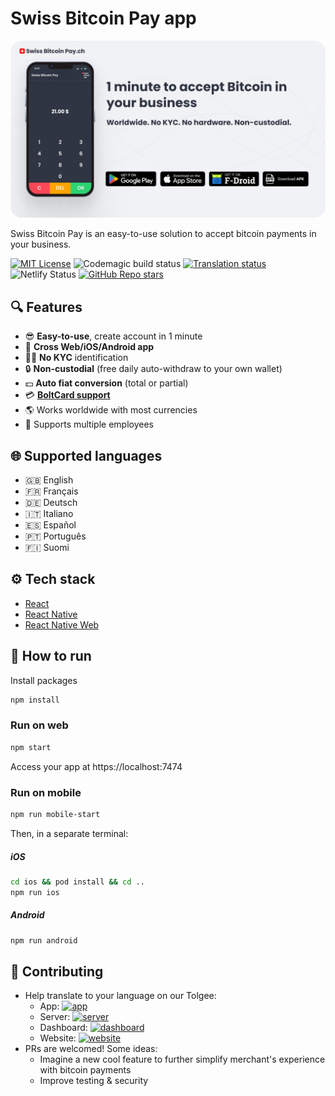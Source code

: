 # Swiss Bitcoin Pay app

<img alt="Swiss Bitcoin Pay" src="./docs/static/images/presentation.png" />

Swiss Bitcoin Pay is an easy-to-use solution to accept bitcoin payments in your business.

[![MIT License](https://img.shields.io/github/license/frw/react-native-ssl-public-key-pinning)](LICENSE)
![Codemagic build status](https://api.codemagic.io/apps/6580220d95d4f2f104923fef/react-native-android/status_badge.svg)
[![Translation status](https://weblate.swiss-bitcoin-pay.ch/widget/app/svg-badge.svg)](https://weblate.swiss-bitcoin-pay.ch/engage/app/)
![Netlify Status](https://api.netlify.com/api/v1/badges/0537dd5e-edb6-4a7a-ada0-0f3295e50a73/deploy-status)
[![GitHub Repo stars](https://img.shields.io/github/stars/SwissBitcoinPay/app?style=social)](https://github.com/SwissBitcoinPay/app)

## 🔍 Features

- 😎 **Easy-to-use**, create account in 1 minute
- 📱 **Cross Web/iOS/Android app**
- 🕵🏻 **No KYC** identification
- 🔒 **Non-custodial** (free daily auto-withdraw to your own wallet)
- 💵 **Auto fiat conversion** (total or partial)
- 💳 [**BoltCard support**](https://github.com/boltcard/boltcard)
- 🌎 Works worldwide with most currencies
- 👥 Supports multiple employees

## 🌐 Supported languages

- 🇬🇧 English
- 🇫🇷 Français
- 🇩🇪 Deutsch
- 🇮🇹 Italiano
- 🇪🇸 Español
- 🇵🇹 Português
- 🇫🇮 Suomi

## ⚙️ Tech stack

- [React](https://react.dev)
- [React Native](https://reactnative.dev)
- [React Native Web](https://necolas.github.io/react-native-web)

## 🧰 How to run

Install packages

```sh
npm install
```

### Run on web

```sh
npm start
```

Access your app at https://localhost:7474

### Run on mobile

```sh
npm run mobile-start
```

Then, in a separate terminal:

##### iOS

```sh
cd ios && pod install && cd ..
npm run ios
```

##### Android

```sh
npm run android
```

## 🤝 Contributing

- Help translate to your language on our Tolgee:
  - App: [![app](https://weblate.swiss-bitcoin-pay.ch/widget/app/svg-badge.svg)](https://weblate.swiss-bitcoin-pay.ch/engage/app/)
  - Server: [![server](https://weblate.swiss-bitcoin-pay.ch/widget/server/svg-badge.svg)](https://weblate.swiss-bitcoin-pay.ch/engage/server/)
  - Dashboard: [![dashboard](https://weblate.swiss-bitcoin-pay.ch/widget/dashboard/svg-badge.svg)](https://weblate.swiss-bitcoin-pay.ch/engage/dashboard/)
  - Website: [![website](https://weblate.swiss-bitcoin-pay.ch/widget/website/svg-badge.svg)](https://weblate.swiss-bitcoin-pay.ch/engage/website/)
- PRs are welcomed! Some ideas:
  - Imagine a new cool feature to further simplify merchant's experience with bitcoin payments
  - Improve testing & security

